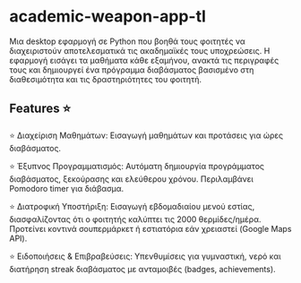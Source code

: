# academic-weapon-app-tl

Μια desktop εφαρμογή σε Python που βοηθά τους φοιτητές να διαχειριστούν αποτελεσματικά τις ακαδημαϊκές τους υποχρεώσεις. Η εφαρμογή εισάγει τα μαθήματα κάθε εξαμήνου, ανακτά τις περιγραφές τους και δημιουργεί ένα πρόγραμμα διαβάσματος βασισμένο στη διαθεσιμότητα και τις δραστηριότητες του φοιτητή.

## Features ⭐

⭐  Διαχείριση Μαθημάτων: Εισαγωγή μαθημάτων και προτάσεις για ώρες διαβάσματος.
 
⭐ Έξυπνος Προγραμματισμός: Αυτόματη δημιουργία προγράμματος διαβάσματος, ξεκούρασης και ελεύθερου χρόνου. Περιλαμβάνει Pomodoro timer για διάβασμα.

⭐ Διατροφική Υποστήριξη: Εισαγωγή εβδομαδιαίου μενού εστίας, διασφαλίζοντας ότι ο φοιτητής καλύπτει τις 2000 θερμίδες/ημέρα. Προτείνει κοντινά σουπερμάρκετ ή εστιατόρια εάν χρειαστεί (Google Maps API).

⭐ Ειδοποιήσεις & Επιβραβεύσεις: Υπενθυμίσεις για γυμναστική, νερό και διατήρηση streak διαβάσματος με ανταμοιβές (badges, achievements).